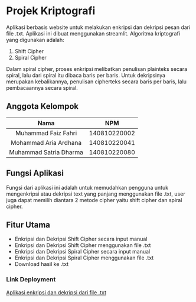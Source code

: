 # Projek Kriptografi

Aplikasi berbasis website untuk melakukan enkripsi dan dekripsi pesan dari file .txt. Aplikasi ini dibuat menggunakan streamlit.
Algoritma kriptografi yang digunakan adalah:
1. Shift Cipher
2. Spiral Cipher
   
Dalam spiral cipher, proses enkripsi melibatkan penulisan plainteks secara spiral, lalu dari spiral itu dibaca baris per baris.
Untuk dekripsinya merupakan kebalikannya, penulisan cipherteks secara baris per baris, lalu pembacaannya secara spiral.

## Anggota Kelompok 
| Nama    |  NPM    |
|:-------------:|:-------------:|
| Muhammad Faiz Fahri | 140810220002 | 
| Mohammad Aria Ardhana | 140810220041 | 
| Muhammad Satria Dharma | 140810220080 | 

## Fungsi Aplikasi
Fungsi dari aplikasi ini adalah untuk memudahkan pengguna untuk mengenkripsi atau dekripsi text yang panjang menggunakan
file .txt, user juga dapat memilih diantara 2 metode cipher yaitu shift cipher dan spiral cipher.

## Fitur Utama
- Enkripsi dan Dekripsi Shift Cipher secara input manual
- Enkripsi dan Dekripsi Shift Cipher menggunakan file .txt
- Enkripsi dan Dekripsi Spiral Cipher secara input manual
- Enkripsi dan Dekripsi Spiral Cipher menggunakan file .txt
- Download hasil ke .txt

### Link Deployment
[Aplikasi enkripsi dan dekripsi dari file .txt](https://uas-kripto-kelompok-11.streamlit.app)
